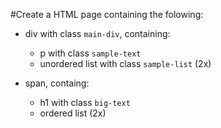 #Create a HTML page containing the folowing:
* div with class `main-div`, containing:
	* p with class `sample-text`
	* unordered list with class `sample-list` (2x)

* span, containg:
	* h1 with class `big-text`
	* ordered list (2x)
